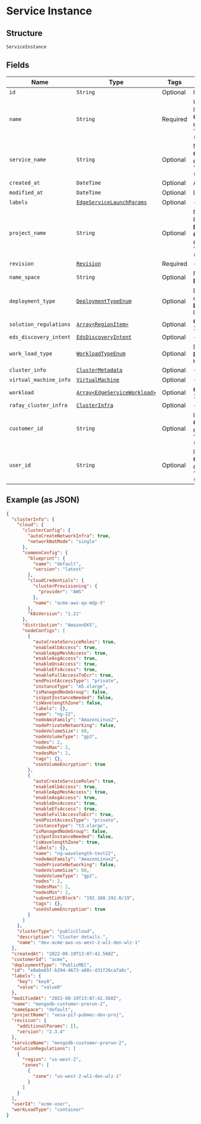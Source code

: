 
# Service Instance

## Structure

`ServiceInstance`

## Fields

| Name | Type | Tags | Description |
|  --- | --- | --- | --- |
| `id` | `String` | Optional | Instance UUID generated by OF. |
| `name` | `String` | Required | User display name for Service Instance Id.<br>**Constraints**: *Maximum Length*: `64`, *Pattern*: `^[\w\d_\.\#\$\%\|^\&\*\@\!\-]{1,64}$` |
| `service_name` | `String` | Optional | Name of the Service.<br>**Constraints**: *Maximum Length*: `64`, *Pattern*: `^[\w\d_\.\#\$\%\|^\&\*\@\!\-]{1,64}$` |
| `created_at` | `DateTime` | Optional | Auto derived time of creation. |
| `modified_at` | `DateTime` | Optional | Last modified time. |
| `labels` | [`EdgeServiceLaunchParams`](../../doc/models/edge-service-launch-params.md) | Optional | - |
| `project_name` | `String` | Optional | Name of the service Instance Project(Project Name).<br>**Default**: `'default'`<br>**Constraints**: *Maximum Length*: `64`, *Pattern*: `^[\w\d_\.\#\$\%\|^\&\*\@\!\-]{1,64}$` |
| `revision` | [`Revision`](../../doc/models/revision.md) | Required | - |
| `name_space` | `String` | Optional | Name space inside cluster.<br>**Default**: `'default'` |
| `deployment_type` | [`DeploymentTypeEnum`](../../doc/models/deployment-type-enum.md) | Optional | Default MEC platform for deploying service.<br>**Default**: `DeploymentTypeEnum::PRIVATEMEC` |
| `solution_regulations` | [`Array<RegionItem>`](../../doc/models/region-item.md) | Optional | **Constraints**: *Maximum Items*: `100` |
| `eds_discovery_intent` | [`EdsDiscoveryIntent`](../../doc/models/eds-discovery-intent.md) | Optional | - |
| `work_load_type` | [`WorkloadTypeEnum`](../../doc/models/workload-type-enum.md) | Optional | Default service type.<br>**Default**: `WorkloadTypeEnum::CONTAINER` |
| `cluster_info` | [`ClusterMetadata`](../../doc/models/cluster-metadata.md) | Optional | - |
| `virtual_machine_info` | [`VirtualMachine`](../../doc/models/virtual-machine.md) | Optional | - |
| `workload` | [`Array<EdgeServiceWorkload>`](../../doc/models/edge-service-workload.md) | Optional | **Constraints**: *Maximum Items*: `100` |
| `rafay_cluster_infra` | [`ClusterInfra`](../../doc/models/cluster-infra.md) | Optional | - |
| `customer_id` | `String` | Optional | Id of particular customer.<br>**Constraints**: *Maximum Length*: `64`, *Pattern*: `^[\w\d_\.\#\$\%\|^\&\*\@\!\-]{1,64}$` |
| `user_id` | `String` | Optional | Id of a user.<br>**Constraints**: *Maximum Length*: `64`, *Pattern*: `^[\w\d_\.\#\$\%\|^\&\*\@\!\-]{1,64}$` |

## Example (as JSON)

```json
{
  "clusterInfo": {
    "cloud": {
      "clusterConfig": {
        "autoCreateNetworkInfra": true,
        "networkNatMode": "single"
      },
      "commonConfig": {
        "blueprint": {
          "name": "default",
          "version": "latest"
        },
        "cloudCredentials": {
          "clusterProvisioning": {
            "provider": "AWS"
          },
          "name": "acme-aws-qa-mdp-5"
        },
        "k8sVersion": "1.21"
      },
      "distribution": "AmazonEKS",
      "nodeConfigs": [
        {
          "autoCreateServiceRoles": true,
          "enableAlbAccess": true,
          "enableAppMeshAccess": true,
          "enableAsgAccess": true,
          "enableDnsAccess": true,
          "enableEfsAccess": true,
          "enableFullAccessToEcr": true,
          "endPointAccessType": "private",
          "instanceType": "m5.xlarge",
          "isManagedNodeGroup": false,
          "isSpotInstanceNeeded": false,
          "isWavelengthZone": false,
          "labels": {},
          "name": "ng-22",
          "nodeAmiFamily": "AmazonLinux2",
          "nodePrivateNetworking": false,
          "nodeVolumeSize": 80,
          "nodeVolumeType": "gp3",
          "nodes": 2,
          "nodesMax": 2,
          "nodesMin": 2,
          "tags": {},
          "useVolumeEncryption": true
        },
        {
          "autoCreateServiceRoles": true,
          "enableAlbAccess": true,
          "enableAppMeshAccess": true,
          "enableAsgAccess": true,
          "enableDnsAccess": true,
          "enableEfsAccess": true,
          "enableFullAccessToEcr": true,
          "endPointAccessType": "private",
          "instanceType": "t3.xlarge",
          "isManagedNodeGroup": false,
          "isSpotInstanceNeeded": false,
          "isWavelengthZone": true,
          "labels": {},
          "name": "ng-wavelength-test22",
          "nodeAmiFamily": "AmazonLinux2",
          "nodePrivateNetworking": false,
          "nodeVolumeSize": 80,
          "nodeVolumeType": "gp2",
          "nodes": 2,
          "nodesMax": 2,
          "nodesMin": 2,
          "subnetCidrBlock": "192.168.192.0/19",
          "tags": {},
          "useVolumeEncryption": true
        }
      ]
    },
    "clusterType": "publicCloud",
    "description": "Cluster details.",
    "name": "dev-acme-aws-us-west-2-wl1-den-wlz-1"
  },
  "createdAt": "2022-08-19T13:07:42.560Z",
  "customerId": "acme",
  "deploymentType": "PublicMEC",
  "id": "e0abe65f-b294-4673-a60c-d31f26ca7a8c",
  "labels": {
    "key": "key8",
    "value": "value0"
  },
  "modifiedAt": "2022-08-19T13:07:42.560Z",
  "name": "mongodb-customer-prerun-2",
  "nameSpace": "default",
  "projectName": "vesa-pi7-pubmec-dev-proj",
  "revision": {
    "additionalParams": [],
    "version": "2.3.4"
  },
  "serviceName": "mongodb-customer-prerun-2",
  "solutionRegulations": [
    {
      "region": "us-west-2",
      "zones": [
        {
          "zone": "us-west-2-wl1-den-wlz-1"
        }
      ]
    }
  ],
  "userId": "acme-user",
  "workLoadType": "container"
}
```

